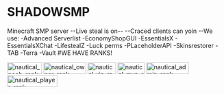 # SHADOWSMP
Minecraft SMP server
--Live steal is on-- 
--Craced clients can yoin
--We use:
-Advanced Serverlist 
-EconomyShopGUI
-EssentialsX
-EssentialsXChat
-LifestealZ
-Luck perms
-PLaceholderAPI
-Skinsrestorer
-TAB
-Terra
-Vault
#WE HAVE RANKS!

<img width="81" height="27" alt="nautical_noob_rank" src="https://github.com/user-attachments/assets/dc6ca65a-3d09-48ff-b9be-1dc7a3e9f912" />

<img width="99" height="27" alt="nautical_owner_rank" src="https://github.com/user-attachments/assets/904642aa-3ae9-4196-a88f-7c22f84eb498" />

<img width="66" height="27" alt="nautical_vip_rank" src="https://github.com/user-attachments/assets/d58c2d77-5ab7-498d-87cb-a8c0a1c65eb1" />

<img width="63" height="27" alt="nautical_mvp_rank" src="https://github.com/user-attachments/assets/28456e8e-b0c9-4b78-a5f6-4105f5a276e3" />

<img width="99" height="27" alt="nautical_admin_rank" src="https://github.com/user-attachments/assets/ea0667d6-d960-41d5-8e13-b7a5c85a46cd" />

<img width="117" height="27" alt="nautical_player_rank" src="https://github.com/user-attachments/assets/e29965cd-3db2-4943-8be3-c795b2382a06" />
